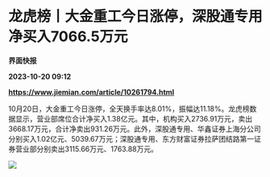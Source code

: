 # 龙虎榜丨大金重工今日涨停，深股通专用净买入7066.5万元
**界面快报**

**2023-10-20 09:12**

**https://www.jiemian.com/article/10261794.html**

10月20日，大金重工今日涨停，全天换手率达8.01%，振幅达11.18%。龙虎榜数据显示，营业部席位合计净买入1.38亿元。其中，机构买入2736.91万元，卖出3668.17万元，合计净卖出931.26万元。此外，深股通专用、华鑫证券上海分公司分别买入1.02亿元、5039.67万元；深股通专用、东方财富证券拉萨团结路第一证券营业部分别卖出3115.66万元、1763.88万元。

![](https://img3.jiemian.com/101/original/20231020/16977925891551600_a700xH.jpg)